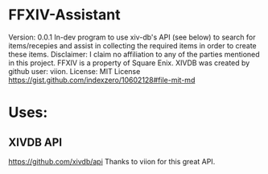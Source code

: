 # FFXIV-Assistant
Version: 0.0.1
In-dev program to use xiv-db's API (see below) to search for items/recepies and assist in collecting the required items in order to create these items.
Disclaimer: I claim no affiliation to any of the parties mentioned in this project. FFXIV is a property of Square Enix. XIVDB was created by github user: viion.
License: MIT License https://gist.github.com/indexzero/10602128#file-mit-md

# Uses:
## XIVDB API
https://github.com/xivdb/api
Thanks to viion for this great API.
